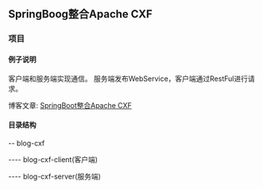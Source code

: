 ## SpringBoog整合Apache CXF

### 项目

#### 例子说明
客户端和服务端实现通信。
服务端发布WebService，客户端通过RestFul进行请求。

博客文章:
[SpringBoot整合Apache CXF](https://developers-youcong.github.io/2020/10/24/SpringBoot%E6%95%B4%E5%90%88Apache-CXF%E5%AE%9E%E8%B7%B5/)


#### 目录结构
-- blog-cxf

---- blog-cxf-client(客户端)

---- blog-cxf-server(服务端)